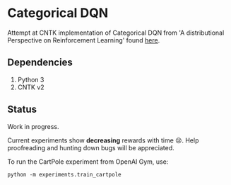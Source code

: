 # Categorical DQN
Attempt at CNTK implementation of Categorical DQN from 'A distributional Perspective on Reinforcement Learning' found [here](https://arxiv.org/pdf/1707.06887.pdf).

## Dependencies
1. Python 3
2. CNTK v2

## Status
Work in progress.

Current experiments show **decreasing** rewards with time :cry:. Help proofreading and hunting down bugs will be appreciated.

To run the CartPole experiment from OpenAI Gym, use:

```
python -m experiments.train_cartpole
```